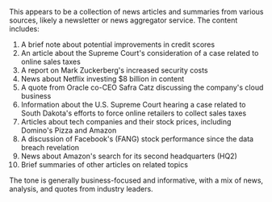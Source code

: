 This appears to be a collection of news articles and summaries from various sources, likely a newsletter or news aggregator service. The content includes:

1. A brief note about potential improvements in credit scores
2. An article about the Supreme Court's consideration of a case related to online sales taxes
3. A report on Mark Zuckerberg's increased security costs
4. News about Netflix investing $8 billion in content
5. A quote from Oracle co-CEO Safra Catz discussing the company's cloud business
6. Information about the U.S. Supreme Court hearing a case related to South Dakota's efforts to force online retailers to collect sales taxes
7. Articles about tech companies and their stock prices, including Domino's Pizza and Amazon
8. A discussion of Facebook's (FANG) stock performance since the data breach revelation
9. News about Amazon's search for its second headquarters (HQ2)
10. Brief summaries of other articles on related topics

The tone is generally business-focused and informative, with a mix of news, analysis, and quotes from industry leaders.